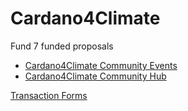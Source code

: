 # Cardano4Climate

Fund 7 funded proposals

- [Cardano4Climate Community Events](https://cardano.ideascale.com/c/idea/384076)
- [Cardano4Climate Community Hub](https://cardano.ideascale.com/c/idea/384081)

[Transaction Forms](https://github.com/treasuryguild/Cardano4Climate/issues/new/choose)
